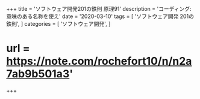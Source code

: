 +++
title = 'ソフトウェア開発201の鉄則 原理91'
description = 'コーディング:意味のある名称を使え'
date = '2020-03-10'
tags = [
    'ソフトウェア開発 201の鉄則',
]
categories = [
    'ソフトウェア開発',
]
# url = https://note.com/rochefort10/n/n2a7ab9b501a3'
+++
